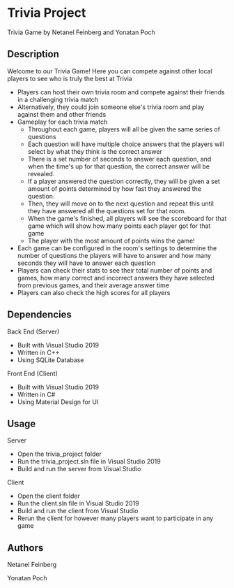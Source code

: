 # Trivia Project

Trivia Game by Netanel Feinberg and Yonatan Poch

## Description

Welcome to our Trivia Game! Here you can compete against other local players to see who is truly the best at Trivia

- Players can host their own trivia room and compete against their friends in a challenging trivia match
- Alternatively, they could join someone else's trivia room and play against them and other friends
- Gameplay for each trivia match
    * Throughout each game, players will all be given the same series of questions
    * Each question will have multiple choice answers that the players will select by what they think is the correct answer
    * There is a set number of seconds to answer each question, and when the time's up for that question, the correct answer will be revealed.
    * If a player answered the question correctly, they will be given a set amount of points determined by how fast they answered the question.
    * Then, they will move on to the next question and repeat this until they have answered all the questions set for that room. 
    * When the game's finished, all players will see the scoreboard for that game which will show how many points each player got for that game
    * The player with the most amount of points wins the game!
- Each game can be configured in the room's settings to determine the number of questions the players will have to answer and how many seconds they will have to answer each question
- Players can check their stats to see their total number of points and games, how many correct and incorrect answers they have selected from previous games, and their average answer time
- Players can also check the high scores for all players

## Dependencies

Back End (Server)
- Built with Visual Studio 2019
- Written in C++
- Using SQLite Database

Front End (Client)
- Built with Visual Studio 2019
- Written in C#
- Using Material Design for UI

## Usage

Server
- Open the trivia_project folder
- Run the trivia_project.sln file in Visual Studio 2019
- Build and run the server from Visual Studio

Client
- Open the client folder
- Run the client.sln file in Visual Studio 2019
- Build and run the client from Visual Studio
- Rerun the client for however many players want to participate in any game

## Authors

Netanel Feinberg

Yonatan Poch